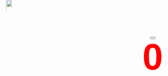 
<!DOCTYPE html>
<html lang="en">
<head>
    <meta charset="UTF-8">
    <meta name="viewport" content="width=device-width, initial-scale=1.0">
    <title>Phạm Ngọc Anh Quốc </title>
    <style>
        body {
            background-image:url("https://toanthaydinh.com/wp-content/uploads/2020/04/anh-bia-anime-cap-doi-8.png");  
            font-family: Arial, sans-serif;
            text-align: center;
            margin-top: 50px;
        }
        #Image {
            margin-top: -100px;
            display:block;
            position: absolute;
            cursor: pointer;
            width:500px;
            height:500%;
            margin-left: -390px;
        }
        #image1{
            margin-top: -100px;
            display:block;
            position: absolute;
            cursor: pointer;
            width:500px;
            height:500%; 
            margin-left: -390px;
        }
        .image-container {
            position: relative;
            display: inline-block;
            font-size: 1px;
        }
        .text{ 
            position: absolute;
            top: 900%;
            left: 50%;
            transform: translate(-50%, -50%);
            color: red;
            font-size: 100px;
            font-weight: bold;
            text-align: center;
        }-s
        img:active {
            transform: scale(0.95);
        }
    </style>
</head>
<body>
    <div class="image-container">
    <!-- <img id="Image" src="https://scontent.fhan3-3.fna.fbcdn.net/v/t1.15752-9/461123461_3749509568648205_9217075488434266898_n.jpg?stp=dst-jpg_s2048x2048&_nc_cat=101&ccb=1-7&_nc_sid=9f807c&_nc_eui2=AeF9V5DcNMQM5_ksUqQ5UNv3Oe0V44TFSs457RXjhMVKzvL04QqBPOBwPNYYlZN3flKDjt46EPuMgxH52Th1PrxB&_nc_ohc=NL_bYBXZ2a4Q7kNvgF5fRqc&_nc_ht=scontent.fhan3-3.fna&oh=03_Q7cD1QGs3ahIxH31oDCRZy6OnW4M3hL3EJfClDyAMZzrNo6rTw&oe=6719624C"> -->
    <!-- <img id="image1" src="https://scontent.fhan4-5.fna.fbcdn.net/v/t1.15752-9/461049651_792045732896168_6528922519707795861_n.jpg?_nc_cat=103&ccb=1-7&_nc_sid=9f807c&_nc_eui2=AeH5jjGUpaikwmB2ckDIvHr6tRf4VCgJKX-1F_hUKAkpf7nvD8iGzIJDF12UAqO7wI4nFQTA3ijfRVqgTKdLpxe7&_nc_ohc=d_ya_FLCVtIQ7kNvgGv8qKv&_nc_ht=scontent.fhan4-5.fna&oh=03_Q7cD1QFxgLt39IE_SWPbP1ylCSv_W9xfj5VkBKe2uPfR9vX2zg&oe=67198B64"> -->
    <img id="Image"  src="https://scontent.fsgn8-4.fna.fbcdn.net/v/t1.15752-9/459555829_334106726396044_5332927443886719651_n.jpg?_nc_cat=102&ccb=1-7&_nc_sid=9f807c&_nc_eui2=AeE-2ov1FupLTGmrRowl2Z1o5jiwAQSM6HXmOLABBIzodeZff15pHO1mKWETjmfvCehChPXE_jDPRX-t9ltX-Gyn&_nc_ohc=yXcc0K27vGYQ7kNvgGubCV9&_nc_ht=scontent.fsgn8-4.fna&_nc_gid=AfHLsCVrLPA7F7atwCg1ra3&oh=03_Q7cD1QEFxU7wCcSLY1HavBUmNg9ohKP1Zqlg4oVFzYhiwG8iog&oe=671A3094" >
    <img id="image1"   src="https://scontent.fsgn8-3.fna.fbcdn.net/v/t1.15752-9/459568071_1745087909365765_5148609453394280955_n.jpg?_nc_cat=110&ccb=1-7&_nc_sid=9f807c&_nc_eui2=AeGhrS0FPWDWsKMvfclSkNFqLeNbf3RK6dQt41t_dErp1BWGD1fdfNpqQiITY2cJt-Gqawq2z-B0yiWNpXMxzC4A&_nc_ohc=Cg2UEQjAFRMQ7kNvgG-kR9W&_nc_ht=scontent.fsgn8-3.fna&_nc_gid=AMX_i2h33iKdg3WwrCtbg0s&oh=03_Q7cD1QFuTv2DHCi79bNf1BuAVamWrSQTk7ZpkJ2bgGoOpO9IFQ&oe=671A4BDF" >
    <audio id="clickSound" src="Untitled video - Made with Clipchamp (1).mp4" preload="auto"></audio>
    <div class="text"><span id="dem">0</span></div>
    <button onclick="increment()"></button>
    </div>
<script>  
    const image=document.getElementById("image1","Image");
    const clickSound = document.getElementById("clickSound");   
    image.addEventListener("mousedown", function() {
            clickSound.currentTime = 0;
            clickSound.play(); 
        });
    const clickcountDisplay=document.getElementById("dem");
    let count= 0;
        image.addEventListener("mousedown",function increment (){
            count++;
            clickcountDisplay.textContent=count;
        });
</script>
<script>
        document.getElementById("Image").addEventListener("mouseup", function() {
            var img = document.getElementById("image1");
        if (img.style.display === "none") { 
            img.style.display = "block";
        } else {
            img.style.display = "none";
        }});
        
document.getElementById("image1").addEventListener("mouseup", function() {
            var img = document.getElementById("image1");
        if (img.style.display === "none") { 
            img.style.display = "block";
        } else {
            img.style.display = "none";
        }});
       
 document.getElementById("image1").addEventListener("mousedown", function() {
            var img = document.getElementById("image1");
        if (img.style.display === "block") { 
            img.style.display = "none";
        } else {
            img.style.display = "block";
        }});
</script>
</body>
</html>
